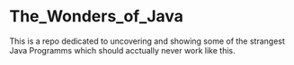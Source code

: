 # The_Wonders_of_Java
This is a repo dedicated to uncovering and showing some of the strangest Java Programms which should acctually never work like this.
